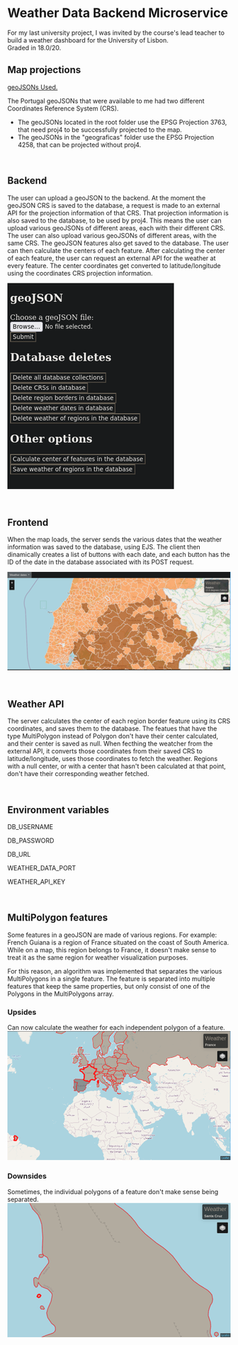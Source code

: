 # Weather Data Backend Microservice
For my last university project, I was invited by the course's lead teacher to build a weather dashboard for the University of Lisbon.
<br>
Graded in 18.0/20.
<br>

## Map projections
[geoJSONs Used.](https://github.com/nmota/caop_GeoJSON)

The Portugal geoJSONs that were available to me had two different Coordinates Reference System (CRS).

- The geoJSONs located in the root folder use the EPSG Projection 3763, that need proj4 to be successfully projected to the map.
- The geoJSONs in the "geograficas" folder use the EPSG Projection 4258, that can be projected without proj4.

<br>

## Backend
The user can upload a geoJSON to the backend. At the moment the geoJSON CRS is saved to the database, a request is made to an external API for the projection information of that CRS. That projection information is also saved to the database, to be used by proj4.
This means the user can upload various geoJSONs of different areas, each with their different CRS.
The user can also upload various geoJSONs of different areas, with the same CRS.
The geoJSON features also get saved to the database.
The user can then calculate the centers of each feature.
After calculating the center of each feature, the user can request an external API for the weather at every feature. The center coordinates get converted to latitude/longitude using the coordinates CRS projection information.

![Project](./assets/backend.png)

<br>

## Frontend
When the map loads, the server sends the various dates that the weather information was saved to the database, using EJS.
The client then dinamically creates a list of buttons with each date, and each button has the ID of the date in the database associated with its POST request.

![Project](./assets/frontend.png)

<br>

## Weather API
The server calculates the center of each region border feature using its CRS coordinates, and saves them to the database. The featues that have the type MultiPolygon instead of Polygon don't have their center calculated, and their center is saved as null.
When fecthing the weatcher from the external API, it converts those coordinates from their saved CRS to latitude/longitude, uses those coordinates to fetch the weather. Regions with a null center, or with a center that hasn't been calculated at that point, don't have their corresponding weather fetched.

<br>

## Environment variables
<p>DB_USERNAME</p>
<p>DB_PASSWORD</p>
<p>DB_URL</p>
<p>WEATHER_DATA_PORT</p>
<p>WEATHER_API_KEY</p>

<br>

## MultiPolygon features
Some features in a geoJSON are made of various regions.
For example: French Guiana is a region of France situated on the coast of South America.
While on a map, this region belongs to France, it doesn't make sense to treat it as the same region for weather visualization purposes.
<p>
For this reason, an algorithm was implemented that separates the various MultiPolygons in a single feature.
The feature is separated into multiple features that keep the same properties, but only consist of one of the Polygons in the MultiPolygons array.

### Upsides
Can now calculate the weather for each independent polygon of a feature.
![Project](./assets/france.png)

### Downsides
Sometimes, the individual polygons of a feature don't make sense being separated.
![Project](./assets/santaCruz.png)
